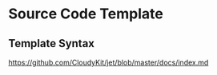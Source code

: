 # Source Code Template

## Template Syntax
https://github.com/CloudyKit/jet/blob/master/docs/index.md

